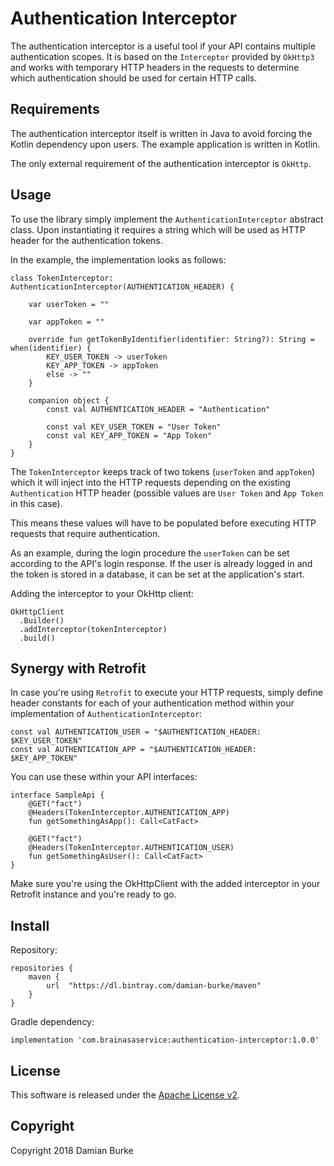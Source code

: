 # Authentication Interceptor

The authentication interceptor is a useful tool if your API contains multiple authentication scopes. 
It is based on the `Interceptor` provided by `OkHttp3` and works with temporary HTTP headers in the requests to 
determine which authentication should be used for certain HTTP calls.

## Requirements

The authentication interceptor itself is written in Java to avoid forcing the Kotlin dependency upon users. The 
example application is written in Kotlin.

The only external requirement of the authentication interceptor is `OkHttp`.

## Usage

To use the library simply implement the `AuthenticationInterceptor` abstract class. Upon instantiating it requires
a string which will be used as HTTP header for the authentication tokens.

In the example, the implementation looks as follows:

    class TokenInterceptor: AuthenticationInterceptor(AUTHENTICATION_HEADER) {

        var userToken = ""

        var appToken = ""

        override fun getTokenByIdentifier(identifier: String?): String = when(identifier) {
            KEY_USER_TOKEN -> userToken
            KEY_APP_TOKEN -> appToken
            else -> ""
        }

        companion object {
            const val AUTHENTICATION_HEADER = "Authentication"

            const val KEY_USER_TOKEN = "User Token"
            const val KEY_APP_TOKEN = "App Token"
        }
    }
    
The `TokenInterceptor` keeps track of two tokens (`userToken` and `appToken`) which it will inject into the HTTP requests
depending on the existing `Authentication` HTTP header (possible values are `User Token` and `App Token` in this case).

This means these values will have to be populated before executing HTTP requests that require authentication.

As an example, during the login procedure the `userToken` can be set according to the API's login response.
If the user is already logged in and the token is stored in a database, it can be set at the application's start.

Adding the interceptor to your OkHttp client:

    OkHttpClient
      .Builder()
      .addInterceptor(tokenInterceptor)
      .build()

## Synergy with Retrofit 

In case you're using `Retrofit` to execute your HTTP requests, simply define header constants for each of your authentication
method within your implementation of `AuthenticationInterceptor`:

    const val AUTHENTICATION_USER = "$AUTHENTICATION_HEADER: $KEY_USER_TOKEN"
    const val AUTHENTICATION_APP = "$AUTHENTICATION_HEADER: $KEY_APP_TOKEN"

You can use these within your API interfaces:

    interface SampleApi {
        @GET("fact")
        @Headers(TokenInterceptor.AUTHENTICATION_APP)
        fun getSomethingAsApp(): Call<CatFact>

        @GET("fact")
        @Headers(TokenInterceptor.AUTHENTICATION_USER)
        fun getSomethingAsUser(): Call<CatFact>
    }

Make sure you're using the OkHttpClient with the added interceptor in your Retrofit instance and you're ready to go.

## Install

Repository:

    repositories {
        maven {
            url  "https://dl.bintray.com/damian-burke/maven"
        }
    }
    
Gradle dependency:

    implementation 'com.brainasaservice:authentication-interceptor:1.0.0'

## License

This software is released under the [Apache License v2](https://www.apache.org/licenses/LICENSE-2.0). 
 
## Copyright

Copyright 2018 Damian Burke
